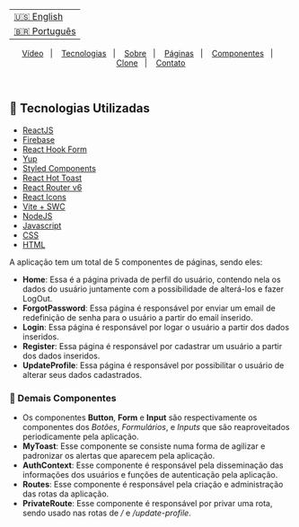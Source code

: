 <table align="right">
  <tr>
    <td>
      <a href="readme-en.md">🇺🇸 English</a>
    </td>
  </tr>
  <tr>
    <td>
      <a href="README.md">🇧🇷 Português</a>
    </td>
  </tr>
</table>



<br>
<p align="center">
  <a href="#-apresentação-em-vídeo-do-projeto">Vídeo</a>&nbsp;&nbsp;&nbsp;|&nbsp;&nbsp;&nbsp;
  <a href="#-tecnologias-utilizadas">Tecnologias</a>&nbsp;&nbsp;&nbsp;|&nbsp;&nbsp;&nbsp;
  <a href="#-sobre">Sobre</a>&nbsp;&nbsp;&nbsp;|&nbsp;&nbsp;&nbsp;
  <a href="#-páginas">Páginas</a>&nbsp;&nbsp;&nbsp;|&nbsp;&nbsp;&nbsp;
  <a href="#-demais-componentes">Componentes</a>&nbsp;&nbsp;&nbsp;|&nbsp;&nbsp;&nbsp;
  <a href="#-clonando-o-projeto">Clone</a>&nbsp;&nbsp;&nbsp;|&nbsp;&nbsp;&nbsp;
  <a href="#-contato-dos-contribuintes">Contato</a>
</p>
<br>


## 🚀 Tecnologias Utilizadas

- [ReactJS](https://pt-br.reactjs.org)
- [Firebase](https://firebase.google.com/)
- [React Hook Form](https://react-hook-form.com/get-started/)
- [Yup](https://github.com/jquense/yup)
- [Styled Components](https://styled-components.com/docs)
- [React Hot Toast](https://react-hot-toast.com/)
- [React Router v6](https://reactrouter.com/en/main)
- [React Icons](https://react-icons.github.io/react-icons/)
- [Vite + SWC](https://vitejs.dev/)
- [NodeJS](https://nodejs.org)
- [Javascript](https://developer.mozilla.org/en-US/docs/Web/JavaScript)
- [CSS](https://developer.mozilla.org/en-US/docs/Web/CSS)
- [HTML](https://developer.mozilla.org/en-US/docs/Web/HTML)



A aplicação tem um total de 5 componentes de páginas, sendo eles:

  - **Home**: Essa é a página privada de perfil do usuário, contendo nela os dados do usuário juntamente com a possibilidade de alterá-los e fazer LogOut.
  - **ForgotPassword**: Essa página é responsável por enviar um email de redefinição de senha para o usuário a partir do email inserido.
  - **Login**: Essa página é responsável por logar o usuário a partir dos dados inseridos.
  - **Register**: Essa página é responsável por cadastrar um usuário a partir dos dados inseridos.
  - **UpdateProfile**: Essa página é responsável por possibilitar o usuário de alterar seus dados cadastrados.

### 📑 Demais Componentes
  
  - Os componentes **Button**, **Form** e **Input** são respectivamente os componentes dos *Botões*, *Formulários*, e *Inputs* que são reaproveitados periodicamente pela aplicação.
  - **MyToast**: Esse componente se consiste numa forma de agilizar e padronizar os alertas que aparecem pela aplicação.
  - **AuthContext**: Esse componente é responsável pela disseminação das informações dos usuários e funções de autenticação pela aplicação.
  - **Routes**: Esse componente é responsável pela criação e administração das rotas da aplicação.
  - **PrivateRoute**: Esse componente é responsável por privar uma rota, sendo usado nas rotas de */* e */update-profile*.





